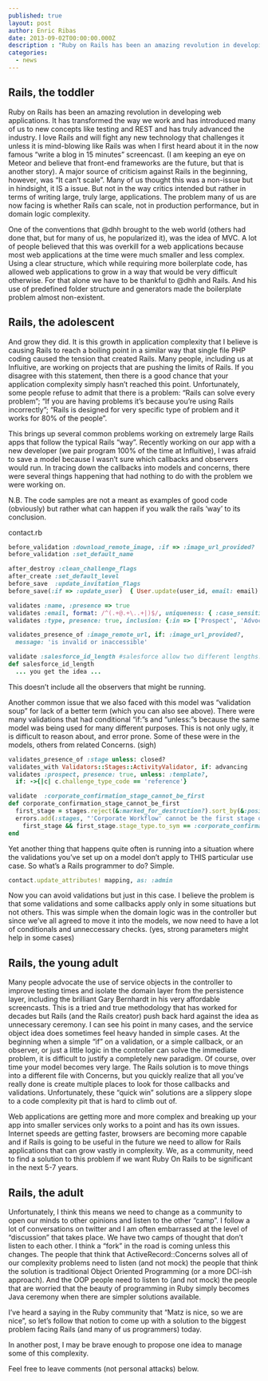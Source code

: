 ```yaml
---
published: true
layout: post
author: Enric Ribas
date: 2013-09-02T00:00:00.000Z
description : "Ruby on Rails has been an amazing revolution in developing web applications. It has transformed the way we work and has introduced many of us to new concepts like testing and REST and has truly advanced the industry..."
categories:
  - news
---
```



## Rails, the toddler

Ruby on Rails has been an amazing revolution in developing web applications. It has transformed the way we work and has introduced many of us to new concepts like testing and REST and has truly advanced the industry. I love Rails and will fight any new technology that challenges it unless it is mind-blowing like Rails was when I first heard about it in the now famous “write a blog in 15 minutes” screencast. (I am keeping an eye on Meteor and believe that front-end frameworks are the future, but that is another story).
A major source of criticism against Rails in the beginning, however, was “It can’t scale”. Many of us thought this was a non-issue but in hindsight, it IS a issue. But not in the way critics intended but rather in terms of writing large, truly large, applications. The problem many of us are now facing is whether Rails can scale, not in production performance, but in domain logic complexity.

One of the conventions that @dhh brought to the web world (others had done that, but for many of us, he popularized it), was the idea of MVC. A lot of people believed that this was overkill for a web applications because most web applications at the time were much smaller and less complex. Using a clear structure, which while requiring more boilerplate code, has allowed web applications to grow in a way that would be very difficult otherwise. For that alone we have to be thankful to @dhh and Rails. And his use of predefined folder structure and generators made the boilerplate problem almost non-existent.

## Rails, the adolescent

And grow they did. It is this growth in application complexity that I believe is causing Rails to reach a boiling point in a similar way that single file PHP coding caused the tension that created Rails. Many people, including us at Influitive, are working on projects that are pushing the limits of Rails. If you disagree with this statement, then there is a good chance that your application complexity simply hasn’t reached this point. Unfortunately, some people refuse to admit that there is a problem: “Rails can solve every problem”; “If you are having problems it’s because you’re using Rails incorrectly”; “Rails is designed for very specific type of problem and it works for 80% of the people”.

This brings up several common problems working on extremely large Rails apps that follow the typical Rails “way”. Recently working on our app with a new developer (we pair program 100% of the time at Influitive), I was afraid to save a model because I wasn’t sure which callbacks and observers would run. In tracing down the callbacks into models and concerns, there were several things happening that had nothing to do with the problem we were working on.

N.B. The code samples are not a meant as examples of good code (obviously) but rather what can happen if you walk the rails ‘way’ to its conclusion.

contact.rb
```ruby
before_validation :download_remote_image, :if => :image_url_provided?
before_validation :set_default_name

after_destroy :clean_challenge_flags
after_create :set_default_level
before_save  :update_invitation_flags
before_save(:if => :update_user)  { User.update(user_id, email: email) }

validates :name, :presence => true
validates :email, format: /^(.+@.+\..+|)$/, uniqueness: { :case_sensitive => false }, presence: true
validates :type, presence: true, inclusion: {:in => ['Prospect', 'Advocate', 'Corporate']}

validates_presence_of :image_remote_url, if: :image_url_provided?,
  message: 'is invalid or inaccessible'

validate :salesforce_id_length #salesforce allow two different lengths. thanks salesforce!
def salesforce_id_length
  ... you get the idea ...
```

This doesn’t include all the observers that might be running.

Another common issue that we also faced with this model was “validation soup” for lack of a better term (which you can also see above). There were many validations that had conditional “if:”s and “unless:”s because the same model was being used for many different purposes. This is not only ugly, it is difficult to reason about, and error prone. Some of these were in the models, others from related Concerns. (sigh)

```ruby
validates_presence_of :stage unless: closed?
validates_with Validators::Stages::ActivityValidator, if: advancing
validates :prospect, presence: true, unless: :template?,
  if: ->{|c| c.challenge_type_code == 'reference'}

validate  :corporate_confirmation_stage_cannot_be_first
def corporate_confirmation_stage_cannot_be_first
  first_stage = stages.reject(&:marked_for_destruction?).sort_by(&:position).first
  errors.add(:stages, "'Corporate Workflow' cannot be the first stage of a challenge.") if
    first_stage && first_stage.stage_type.to_sym == :corporate_confirmation
end
```

Yet another thing that happens quite often is running into a situation where the validations you’ve set up on a model don’t apply to THIS particular use case. So what’s a Rails programmer to do? Simple.

```ruby
contact.update_attributes! mapping, as: :admin
```

Now you can avoid validations but just in this case. I believe the problem is that some validations and some callbacks apply only in some situations but not others. This was simple when the domain logic was in the controller but since we’ve all agreed to move it into the models, we now need to have a lot of conditionals and unneccessary checks. (yes, strong parameters might help in some cases)

## Rails, the young adult

Many people advocate the use of service objects in the controller to improve testing times and isolate the domain layer from the persistence layer, including the brilliant Gary Bernhardt in his very affordable screencasts. This is a tried and true methodology that has worked for decades but Rails (and the Rails creator) push back hard against the idea as unnecessary ceremony. I can see his point in many cases, and the service object idea does sometimes feel heavy handed in simple cases. At the beginning when a simple “if” on a validation, or a simple callback, or an observer, or just a little logic in the controller can solve the immediate problem, it is difficult to justify a completely new paradigm. Of course, over time your model becomes very large. The Rails solution is to move things into a different file with Concerns, but you quickly realize that all you’ve really done is create multiple places to look for those callbacks and validations. Unfortunately, these “quick win” solutions are a slippery slope to a code complexity pit that is hard to climb out of.

Web applications are getting more and more complex and breaking up your app into smaller services only works to a point and has its own issues. Internet speeds are getting faster, browsers are becoming more capable and if Rails is going to be useful in the future we need to allow for Rails applications that can grow vastly in complexity. We, as a community, need to find a solution to this problem if we want Ruby On Rails to be significant in the next 5-7 years.

## Rails, the adult

Unfortunately, I think this means we need to change as a community to open our minds to other opinions and listen to the other “camp”. I follow a lot of conversations on twitter and I am often embarrassed at the level of “discussion” that takes place. We have two camps of thought that don’t listen to each other. I think a “fork” in the road is coming unless this changes. The people that think that ActiveRecord::Concerns solves all of our complexity problems need to listen (and not mock) the people that think the solution is traditional Object Oriented Programming (or a more DCI-ish approach). And the OOP people need to listen to (and not mock) the people that are worried that the beauty of programming in Ruby simply becomes Java ceremony when there are simpler solutions available.

I’ve heard a saying in the Ruby community that “Matz is nice, so we are nice”, so let’s follow that notion to come up with a solution to the biggest problem facing Rails (and many of us programmers) today.

In another post, I may be brave enough to propose one idea to manage some of this complexity.

Feel free to leave comments (not personal attacks) below.
